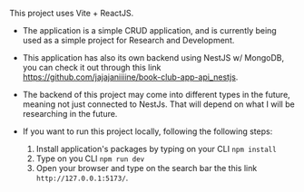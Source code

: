 This project uses Vite + ReactJS. 

- The application is a simple CRUD application, and is currently being used as a simple project for Research and Development.
- This application has also its own backend using NestJS w/ MongoDB, you can check it out through this link https://github.com/jajajaniiiine/book-club-app-api_nestjs.
- The backend of this project may come into different types in the future, meaning not just connected to NestJs. That will depend on what I will be researching in the future.

- If you want to run this project locally, following the following steps:
  1. Install application's packages by typing on your CLI ``npm install``
  2. Type on you CLI ``npm run dev``
  3. Open your browser and type on the search bar the this link ``http://127.0.0.1:5173/``.
